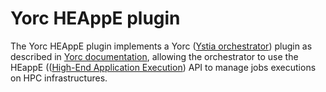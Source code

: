 # Yorc HEAppE plugin

The Yorc HEAppE plugin implements a Yorc ([Ystia orchestrator](https://github.com/ystia/yorc/)) plugin as described in [Yorc documentation](https://yorc.readthedocs.io/en/latest/plugins.html), allowing the orchestrator to use the HEappE (([High-End Application Execution](http://heappe.eu)) API to manage jobs executions on HPC infrastructures.
